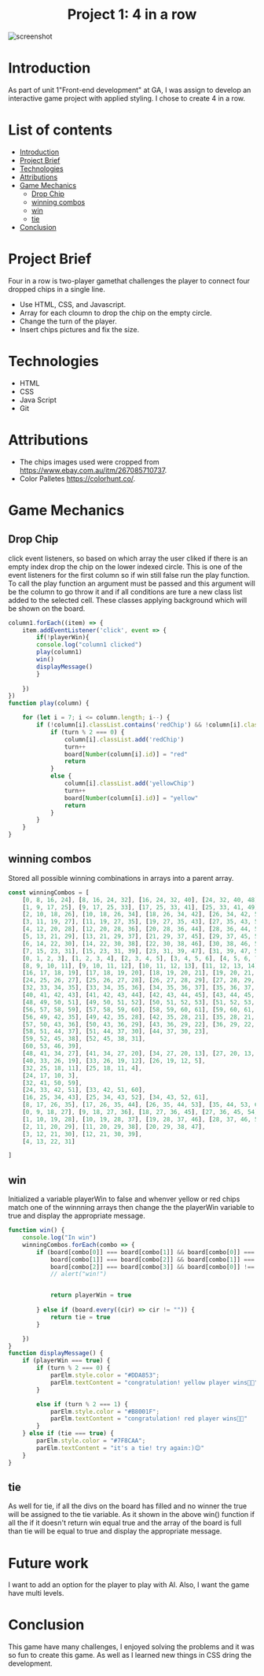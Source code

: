<h1 align="center">Project 1: 4 in a row</h1>

![screenshot](https://media0.giphy.com/media/v1.Y2lkPTc5MGI3NjExdmN0MXIwNmo0OXhncDQzbzM5cjlkcnN4eWJwenMyYjl5NnZpODM2bSZlcD12MV9pbnRlcm5hbF9naWZfYnlfaWQmY3Q9Zw/hDxPg6vhjpaG2gxXYm/giphy.gif)

# Introduction 
As part of unit 1"Front-end development" at GA, I was assign to develop an interactive game project with applied styling. I chose to create 4 in a row.

# List of contents
* [Introduction](#Introduction)
* [Project Brief](#Project-Brief)
* [Technologies](#Technologies)
* [Attributions](#Attributions)
* [Game Mechanics](#Game-Mechanics)
   * [Drop Chip](#Drop-Chip)
   * [winning combos](#Winning-Combos)
   * [win](#win)
   * [tie](#tie)
* [Conclusion](#Conclusion)

# Project Brief
Four in a row is two-player gamethat challenges the player to connect four dropped chips in a single line.

* Use HTML, CSS, and Javascript.
* Array for each cloumn to drop the chip on the empty circle.
* Change the turn of the player.
* Insert chips pictures and fix the size.

#  Technologies
* HTML
* CSS
* Java Script
* Git

# Attributions
* The chips images used were cropped from https://www.ebay.com.au/itm/267085710737.
* Color Palletes https://colorhunt.co/.

# Game Mechanics
## Drop Chip
click event listeners, so based on which array the user cliked if there is an empty index drop the chip on the lower indexed circle. This is one of the event listeners for the first column so if win still false run the play function. To call the play function an argument must be passed and this argument will be the column to go throw it and if all conditions are ture a new class list added to the selected cell. These classes applying background which will be shown on the board.
```javascript
column1.forEach((item) => {
    item.addEventListener('click', event => {
        if(!playerWin){
        console.log("column1 clicked")
        play(column1)
        win()
        displayMessage()
        }
       
    })
})
function play(column) {

    for (let i = 7; i <= column.length; i--) {
        if (!column[i].classList.contains('redChip') && !column[i].classList.contains('yellowChip')) {
            if (turn % 2 === 0) {
                column[i].classList.add('redChip')
                turn++
                board[Number(column[i].id)] = "red"
                return
            }
            else {
                column[i].classList.add('yellowChip')
                turn++
                board[Number(column[i].id)] = "yellow"
                return
            }
        }
    }
}
```

## winning combos
Stored all possible winning combinations in arrays into a parent array.
```javascript
const winningCombos = [
    [0, 8, 16, 24], [8, 16, 24, 32], [16, 24, 32, 40], [24, 32, 40, 48], [32, 40, 48, 56],
    [1, 9, 17, 25], [9, 17, 25, 33], [17, 25, 33, 41], [25, 33, 41, 49], [33, 41, 49, 57],
    [2, 10, 18, 26], [10, 18, 26, 34], [18, 26, 34, 42], [26, 34, 42, 50], [34, 42, 50, 58],
    [3, 11, 19, 27], [11, 19, 27, 35], [19, 27, 35, 43], [27, 35, 43, 51], [35, 43, 51, 59],
    [4, 12, 20, 28], [12, 20, 28, 36], [20, 28, 36, 44], [28, 36, 44, 52], [36, 44, 52, 60],
    [5, 13, 21, 29], [13, 21, 29, 37], [21, 29, 37, 45], [29, 37, 45, 53], [37, 45, 53, 61],
    [6, 14, 22, 30], [14, 22, 30, 38], [22, 30, 38, 46], [30, 38, 46, 54], [38, 46, 54, 62],
    [7, 15, 23, 31], [15, 23, 31, 39], [23, 31, 39, 47], [31, 39, 47, 55], [39, 47, 55, 63],
    [0, 1, 2, 3], [1, 2, 3, 4], [2, 3, 4, 5], [3, 4, 5, 6], [4, 5, 6, 7],
    [8, 9, 10, 11], [9, 10, 11, 12], [10, 11, 12, 13], [11, 12, 13, 14], [12, 13, 14, 15],
    [16, 17, 18, 19], [17, 18, 19, 20], [18, 19, 20, 21], [19, 20, 21, 22], [20, 21, 22, 23],
    [24, 25, 26, 27], [25, 26, 27, 28], [26, 27, 28, 29], [27, 28, 29, 30], [28, 29, 30, 31],
    [32, 33, 34, 35], [33, 34, 35, 36], [34, 35, 36, 37], [35, 36, 37, 38], [36, 37, 38, 39],
    [40, 41, 42, 43], [41, 42, 43, 44], [42, 43, 44, 45], [43, 44, 45, 46], [44, 45, 46, 47],
    [48, 49, 50, 51], [49, 50, 51, 52], [50, 51, 52, 53], [51, 52, 53, 54], [52, 53, 54, 55],
    [56, 57, 58, 59], [57, 58, 59, 60], [58, 59, 60, 61], [59, 60, 61, 62], [60, 61, 62, 63],
    [56, 49, 42, 35], [49, 42, 35, 28], [42, 35, 28, 21], [35, 28, 21, 14], [28, 21, 14, 7],
    [57, 50, 43, 36], [50, 43, 36, 29], [43, 36, 29, 22], [36, 29, 22, 15],
    [58, 51, 44, 37], [51, 44, 37, 30], [44, 37, 30, 23],
    [59, 52, 45, 38], [52, 45, 38, 31],
    [60, 53, 46, 39],
    [48, 41, 34, 27], [41, 34, 27, 20], [34, 27, 20, 13], [27, 20, 13, 6],
    [40, 33, 26, 19], [33, 26, 19, 12], [26, 19, 12, 5],
    [32, 25, 18, 11], [25, 18, 11, 4],
    [24, 17, 10, 3],
    [32, 41, 50, 59],
    [24, 33, 42, 51], [33, 42, 51, 60],
    [16, 25, 34, 43], [25, 34, 43, 52], [34, 43, 52, 61],
    [8, 17, 26, 35], [17, 26, 35, 44], [26, 35, 44, 53], [35, 44, 53, 62],
    [0, 9, 18, 27], [9, 18, 27, 36], [18, 27, 36, 45], [27, 36, 45, 54], [36, 45, 54, 63],
    [1, 10, 19, 28], [10, 19, 28, 37], [19, 28, 37, 46], [28, 37, 46, 55],
    [2, 11, 20, 29], [11, 20, 29, 38], [20, 29, 38, 47],
    [3, 12, 21, 30], [12, 21, 30, 39],
    [4, 13, 22, 31]

]
```
## win
Initialized a variable playerWin to false and whenver yellow or red chips match one of the winnning arrays then change the the playerWin variable to true and display the appropriate message.
```javascript
function win() {
    console.log("In win")
    winningCombos.forEach(combo => {
        if (board[combo[0]] === board[combo[1]] && board[combo[0]] === board[combo[2]] && board[combo[0]] === board[combo[3]] &&
            board[combo[1]] === board[combo[2]] && board[combo[1]] === board[combo[3]] &&
            board[combo[2]] === board[combo[3]] && board[combo[0]] !== '' && board[combo[1]] !== '' && board[combo[2]] !== '' && board[combo[3]] !== '') {
            // alert("win!")


            return playerWin = true
            
        } else if (board.every((cir) => cir != "")) {
            return tie = true
        }

    })
}
function displayMessage() {
    if (playerWin === true) {
        if (turn % 2 === 0) {
            parElm.style.color = "#DDA853";
            parElm.textContent = "congratulation! yellow player wins🥳👏"
        }

        else if (turn % 2 === 1) {
            parElm.style.color = "#B8001F";
            parElm.textContent = "congratulation! red player wins🥳👏"
        }
    } else if (tie === true) {
        parElm.style.color = "#7F8CAA";
        parElm.textContent = "it's a tie! try again:)😊"
    }
}

```
## tie
As well for tie, if all the divs on the board has filled and no winner the true will be assigned to the tie variable. As it shown in the above win() function if all the if it doesn't return win equal true and the array of the board is full than tie will be equal to true and display the appropriate message.

# Future work
I want to add an option for the player to play with AI. Also, I want the game have multi levels.

# Conclusion
This game have many challenges, I enjoyed solving the problems and it was so fun to create this game. As well as I learned new things in CSS dring the development. 
